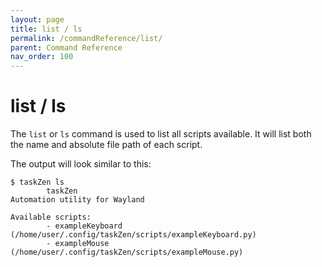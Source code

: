 ```yaml
---
layout: page
title: list / ls
permalink: /commandReference/list/
parent: Command Reference
nav_order: 100
---
```


# list / ls

The `list` or `ls` command is used to list all scripts available. It will list both the name and absolute file path of each script.

The output will look similar to this:
```
$ taskZen ls
        taskZen
Automation utility for Wayland

Available scripts:
        - exampleKeyboard (/home/user/.config/taskZen/scripts/exampleKeyboard.py)
        - exampleMouse (/home/user/.config/taskZen/scripts/exampleMouse.py)
```
